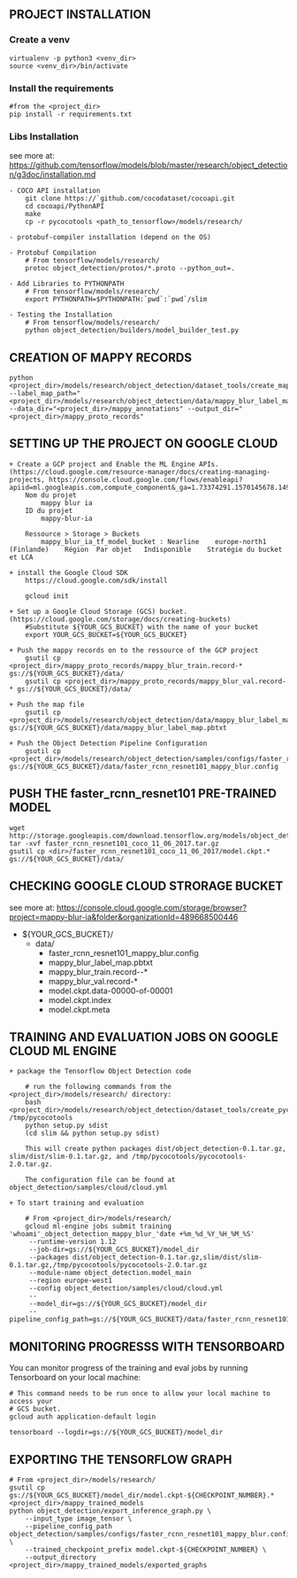 ## PROJECT INSTALLATION

### Create a venv
	virtualenv -p python3 <venv_dir>
	source <venv_dir>/bin/activate
	
### Install the requirements
    #from the <project_dir>
    pip install -r requirements.txt

### Libs Installation
see more at: https://github.com/tensorflow/models/blob/master/research/object_detection/g3doc/installation.md

    - COCO API installation
        git clone https://`github.com/cocodataset/cocoapi.git
        cd cocoapi/PythonAPI
        make
        cp -r pycocotools <path_to_tensorflow>/models/research/
        
    - protobuf-compiler installation (depend on the OS)
        
    - Protobuf Compilation
        # From tensorflow/models/research/
        protoc object_detection/protos/*.proto --python_out=.
        
    - Add Libraries to PYTHONPATH
        # From tensorflow/models/research/
        export PYTHONPATH=$PYTHONPATH:`pwd`:`pwd`/slim
        
    - Testing the Installation
        # From tensorflow/models/research/
        python object_detection/builders/model_builder_test.py

## CREATION OF MAPPY RECORDS

    python <project_dir>/models/research/object_detection/dataset_tools/create_mappy_blur_tf_record.py
    --label_map_path="<project_dir>/models/research/object_detection/data/mappy_blur_label_map.pbtxt" --data_dir="<project_dir>/mappy_annotations" --output_dir="<project_dir>/mappy_proto_records"

## SETTING UP THE PROJECT ON GOOGLE CLOUD

    + Create a GCP project and Enable the ML Engine APIs. (https://cloud.google.com/resource-manager/docs/creating-managing-projects, https://console.cloud.google.com/flows/enableapi?apiid=ml.googleapis.com,compute_component&_ga=1.73374291.1570145678.1496689256)
        Nom du projet
            mappy blur ia
        ID du projet
            mappy-blur-ia
    
        Ressource > Storage > Buckets
            mappy_blur_ia_tf_model_bucket : Nearline	europe-north1 (Finlande)	Région	Par objet	Indisponible    Stratégie du bucket et LCA
        
    + install the Google Cloud SDK
        https://cloud.google.com/sdk/install
        
        gcloud init
        
    + Set up a Google Cloud Storage (GCS) bucket. (https://cloud.google.com/storage/docs/creating-buckets)
        #Substitute ${YOUR_GCS_BUCKET} with the name of your bucket
        export YOUR_GCS_BUCKET=${YOUR_GCS_BUCKET}
        
    + Push the mappy records on to the ressource of the GCP project
        gsutil cp <project_dir>/mappy_proto_records/mappy_blur_train.record-* gs://${YOUR_GCS_BUCKET}/data/
        gsutil cp <project_dir>/mappy_proto_records/mappy_blur_val.record-* gs://${YOUR_GCS_BUCKET}/data/
    
    + Push the map file
        gsutil cp <project_dir>/models/research/object_detection/data/mappy_blur_label_map.pbtxt gs://${YOUR_GCS_BUCKET}/data/mappy_blur_label_map.pbtxt
        
    + Push the Object Detection Pipeline Configuration
        gsutil cp <project_dir>/models/research/object_detection/samples/configs/faster_rcnn_resnet101_mappy_blur.config gs://${YOUR_GCS_BUCKET}/data/faster_rcnn_resnet101_mappy_blur.config

## PUSH THE faster_rcnn_resnet101 PRE-TRAINED MODEL
    wget http://storage.googleapis.com/download.tensorflow.org/models/object_detection/faster_rcnn_resnet101_coco_11_06_2017.tar.gz
    tar -xvf faster_rcnn_resnet101_coco_11_06_2017.tar.gz
    gsutil cp <dir>/faster_rcnn_resnet101_coco_11_06_2017/model.ckpt.* gs://${YOUR_GCS_BUCKET}/data/

## CHECKING GOOGLE CLOUD STRORAGE BUCKET
see more at: https://console.cloud.google.com/storage/browser?project=mappy-blur-ia&folder&organizationId=489668500446
+ ${YOUR_GCS_BUCKET}/
  + data/
    - faster_rcnn_resnet101_mappy_blur.config
    - mappy_blur_label_map.pbtxt
    - mappy_blur_train.record--*
    - mappy_blur_val.record-*
    - model.ckpt.data-00000-of-00001
    - model.ckpt.index
    - model.ckpt.meta

## TRAINING AND EVALUATION JOBS ON GOOGLE CLOUD ML ENGINE

    + package the Tensorflow Object Detection code
               
        # run the following commands from the <project_dir>/models/research/ directory:
        bash <project_dir>/models/research/object_detection/dataset_tools/create_pycocotools_package.sh /tmp/pycocotools
        python setup.py sdist
        (cd slim && python setup.py sdist)
        
        This will create python packages dist/object_detection-0.1.tar.gz, slim/dist/slim-0.1.tar.gz, and /tmp/pycocotools/pycocotools-2.0.tar.gz.
        
        The configuration file can be found at object_detection/samples/cloud/cloud.yml
        
    + To start training and evaluation
        
        # From <project_dir>/models/research/
        gcloud ml-engine jobs submit training 'whoami'_object_detection_mappy_blur_'date +%m_%d_%Y_%H_%M_%S'
         --runtime-version 1.12
         --job-dir=gs://${YOUR_GCS_BUCKET}/model_dir
         --packages dist/object_detection-0.1.tar.gz,slim/dist/slim-0.1.tar.gz,/tmp/pycocotools/pycocotools-2.0.tar.gz
         --module-name object_detection.model_main
         --region europe-west1
         --config object_detection/samples/cloud/cloud.yml
         --
         --model_dir=gs://${YOUR_GCS_BUCKET}/model_dir
         --pipeline_config_path=gs://${YOUR_GCS_BUCKET}/data/faster_rcnn_resnet101_mappy_blur.config

## MONITORING PROGRESSS WITH TENSORBOARD
You can monitor progress of the training and eval jobs by running Tensorboard on your local machine:

    # This command needs to be run once to allow your local machine to access your
    # GCS bucket.
    gcloud auth application-default login
        
    tensorboard --logdir=gs://${YOUR_GCS_BUCKET}/model_dir

## EXPORTING THE TENSORFLOW GRAPH
    # From <project_dir>/models/research/
    gsutil cp gs://${YOUR_GCS_BUCKET}/model_dir/model.ckpt-${CHECKPOINT_NUMBER}.* <project_dir>/mappy_trained_models
    python object_detection/export_inference_graph.py \
        --input_type image_tensor \
        --pipeline_config_path object_detection/samples/configs/faster_rcnn_resnet101_mappy_blur.config \
        --trained_checkpoint_prefix model.ckpt-${CHECKPOINT_NUMBER} \
        --output_directory <project_dir>/mappy_trained_models/exported_graphs
